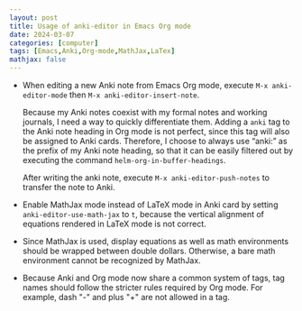 ```yaml
---
layout: post
title: Usage of anki-editor in Emacs Org mode
date: 2024-03-07
categories: [computer]
tags: [Emacs,Anki,Org-mode,MathJax,LaTex]
mathjax: false
---
```


-   When editing a new Anki note from Emacs Org mode, execute `M-x anki-editor-mode` then `M-x anki-editor-insert-note`.
    
    Because my Anki notes coexist with my formal notes and working journals, I need a way to quickly differentiate them. Adding a `anki` tag to the Anki note heading in Org mode is not perfect, since this tag will also be assigned to Anki cards. Therefore, I choose to always use &ldquo;anki:&rdquo; as the prefix of my Anki note heading, so that it can be easily filtered out by executing the command `helm-org-in-buffer-headings`.
    
    After writing the anki note, execute `M-x anki-editor-push-notes` to transfer the note to Anki.

-   Enable MathJax mode instead of LaTeX mode in Anki card by setting `anki-editor-use-math-jax` to `t`, because the vertical alignment of equations rendered in LaTeX mode is not correct.
-   Since MathJax is used, display equations as well as math environments should be wrapped between double dollars. Otherwise, a bare math environment cannot be recognized by MathJax.
-   Because Anki and Org mode now share a common system of tags, tag names should follow the stricter rules required by Org mode. For example, dash "-" and plus "+" are not allowed in a tag.
